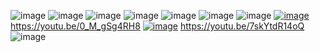 ![image](https://github.com/gichan-song/stm32_auto_racing/assets/74893125/adb39a6b-bdd8-4979-bbbe-abbda736f222)
![image](https://github.com/gichan-song/stm32_auto_racing/assets/74893125/b90ee375-8eaa-4a7a-84a4-217854e6a773)
![image](https://github.com/gichan-song/stm32_auto_racing/assets/74893125/e62d6e3a-0645-4766-8403-e60b27c34756)
![image](https://github.com/gichan-song/stm32_auto_racing/assets/74893125/7fc24108-9ec3-493e-902a-26f67b0f4ba3)
![image](https://github.com/gichan-song/stm32_auto_racing/assets/74893125/d1165ba8-3c20-4d9c-b3ee-a7e25084d45f)
![image](https://github.com/gichan-song/stm32_auto_racing/assets/74893125/277691bd-ef9e-477e-8aeb-5f508043461f)
![image](https://github.com/gichan-song/stm32_auto_racing/assets/74893125/1f7e6d3d-04e5-4cb7-a39d-f456efacdd62)
[![image](https://github.com/gichan-song/stm32_auto_racing/assets/74893125/32193023-dec1-4d18-ba21-3935a11cab08)](https://youtu.be/0_M_gSg4RH8)
<https://youtu.be/0_M_gSg4RH8>
[![image](https://github.com/gichan-song/stm32_auto_racing/assets/74893125/ad2411f4-471f-41c2-8b4d-62b39a839770)](https://youtu.be/7skYtdR14oQ)
<https://youtu.be/7skYtdR14oQ>
![image](https://github.com/gichan-song/stm32_auto_racing/assets/74893125/5918a3c3-7dc6-4586-aa3c-8e7d9521abe0)
